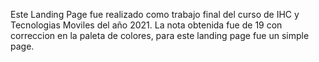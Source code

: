 Este Landing Page fue realizado como trabajo final del curso de IHC y Tecnologias Moviles del año 2021. La nota obtenida fue de 19 con correccion en la paleta de colores, para este landing page fue un simple page.

